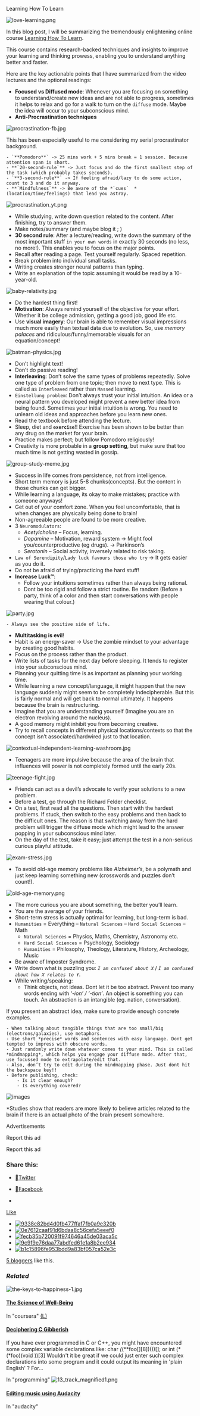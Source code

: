 Learning How To Learn

![love-learning.png](../_resources/63da6e4d50365ea27adfbb21b4982b94.png)

In this blog post, I will be summarizing the tremendously enlightening online course [Learning How To Learn](https://www.coursera.org/learn/learning-how-to-learn).

This course contains research-backed techniques and insights to improve your learning and thinking prowess, enabling you to understand anything better and faster.

Here are the key actionable points that I have summarized from the video lectures and the optional readings:

- **Focused vs Diffused mode**: Whenever you are focusing on something to understand/create new ideas and are not able to progress, sometimes it helps to relax and go for a walk to turn on the `diffuse` mode. Maybe the idea will occur to your subconscious mind.
- **Anti-Procrastination techniques**

![procrastination-fb.jpg](../_resources/d3d1c11ec13271727042f7d0d9bc03f6.jpg)

This has been especially useful to me considering my serial procrastinator background.

    - `**Pomodoro**` -> 25 mins work + 5 mins break = 1 session. Because attention span is short.
    - **`20-second-rule`** -> Just focus and do the first smallest step of the task (which probably takes seconds).
    - `**3-second-rule**` -> If feeling afraid/lazy to do some action, count to 3 and do it anyway.
    - **`Mindfulness`** -> Be aware of the *`cues`  *(location/time/feelings) that lead you astray.

![procrastination_yt.png](../_resources/537eba974d44a0d5797f221c8d1c0944.png)

- While studying, write down question related to the content. After finishing, try to answer them.
- Make notes/summary (and maybe blog it ; )
- **30 second rule**: After a lecture/reading, write down the summary of the most important stuff `in your own words` in exactly 30 seconds (no less, no more!). This enables you to focus on the major points.
- Recall after reading a page. Test yourself regularly. Spaced repetition.
- Break problem into individual small tasks.
- Writing creates stronger neural patterns than typing.
- Write an explanation of the topic assuming it would be read by a 10-year-old.

![baby-relativity.jpg](../_resources/eebbd43cb9014771902b0ae055ccc069.jpg)

- Do the hardest thing first!
- **Motivation**: Always remind yourself of the objective for your effort. Whether it be college admission, getting a good job, good life etc.
- Use **visual imagery**: Our brain is able to remember visual impressions much more easily than textual data due to evolution. So, use *memory palaces* and ridiculous/funny/memorable visuals for an equation/concept!

![batman-physics.jpg](../_resources/c38012fc4bdf70e4814b1203e0b6d963.jpg)

- Don’t highlight text!
- Don’t do passive reading!
- **Interleaving**: Don’t solve the same types of problems repeatedly. Solve one type of problem from one topic; then move to next type. This is called as `Interleaved` rather than `Massed` learning.
- `Einstellung problem`: Don’t always trust your initial intuition. An idea or a neural pattern you developed might prevent a new better idea from being found. Sometimes your initial intuition is wrong. You need to unlearn old ideas and approaches before you learn new ones.
- Read the textbook before attending the lecture.
- Sleep, diet and **`exercise`**!! Exercise has been shown to be better than any drug on the market for your brain.
- Practice makes perfect; but follow Pomodoro religiously!
- Creativity is more probable in a **group setting**, but make sure that too much time is not getting wasted in gossip.

![group-study-meme.jpg](../_resources/77525c6fe3492a4e10602a8d65ecca8f.jpg)

- Success in life comes from persistence, not from intelligence.
- Short term memory is just 5-8 chunks(concepts). But the content in those chunks can get bigger.
- While learning a language, its okay to make mistakes; practice with someone anyways!
- Get out of your comfort zone. When you feel uncomfortable, that is when changes are physically being done to brain!
- Non-agreeable people are found to be more creative.
- 3 `Neuromodulators`:
    - *Acetylcholine* – Focus, learning.
    - *Dopamine* – Motivation, reward system -> Might fool you/counterproductive (eg drugs). -> Parkinson’s
    - *Serotonin* – Social activity, inversely related to risk taking.
- `Law of Serendipity`/`Lady luck favours those who try` -> It gets easier as you do it.
- Do not be afraid of trying/practicing the hard stuff!
- **Increase Luck™**:
    - Follow your intuitions sometimes rather than always being rational.
    - Dont be too rigid and follow a strict routine. Be random (Before a party, think of a color and then start conversations with people wearing that colour.)

![party.jpg](../_resources/9323f1d2fdbf60b4e0018f8a63c7420f.jpg)

    - Always see the positive side of life.
- **Multitasking is evil**!
- Habit is an energy-saver -> Use the zombie mindset to your advantage by creating good habits.
- Focus on the process rather than the product.
- Write lists of tasks for the next day before sleeping. It tends to register into your subconscious mind.
- Planning your quitting time is as important as planning your working time.
- While learning a new concept/language, it might happen that the new language suddenly might seem to be completely indecipherable. But this is fairly normal and will get back to normal ultimately. It happens because the brain is restructuring.
- Imagine that you are understanding yourself (Imagine you are an electron revolving around the nucleus).
- A good memory might inhibit you from becoming creative.
- Try to recall concepts in different physical locations/contexts so that the concept isn’t associated/hardwired just to that location.

![contextual-independent-learning-washroom.jpg](../_resources/4fa8cadcc361c0e38fb62795e842d7db.jpg)

- Teenagers are more impulsive because the area of the brain that influences will power is not completely formed until the early 20s.

![teenage-fight.jpg](../_resources/0097b2e10a6d496b9ad601636acb3473.jpg)

- Friends can act as a devil’s advocate to verify your solutions to a new problem.
- Before a test, go through the Richard Felder checklist.
- On a test, first read all the questions. Then start with the hardest problems. If stuck, then switch to the easy problems and then back to the difficult ones. The reason is that switching away from the hard problem will trigger the diffuse mode which might lead to the answer popping in your subconscious mind later.
- On the day of the test, take it easy; just attempt the test in a non-serious curious playful attitude.

![exam-stress.jpg](../_resources/08445fc542da0e73d56ca58cd42ee2c6.jpg)

- To avoid old-age memory problems like *Alzheimer’s*, be a polymath and just keep learning something new (crosswords and puzzles don’t count!).

![old-age-memory.png](../_resources/db92a7d2d5adc114a0ccfb5e00e88105.png)

- The more curious you are about something, the better you’ll learn.
- You are the average of your friends.
- Short-term stress is actually optimal for learning, but long-term is bad.
- `Humanities` = Everything – `Natural Sciences` – `Hard Social Sciences` – Math
    - `Natural Sciences` = Physics, Maths, Chemistry, Astronomy etc.
    - `Hard Social Sciences` = Psychology, Sociology
    - `Humanities` = Philosophy, Theology, Literature, History, Archeology, Music
- Be aware of Imposter Syndrome.
- Write down what is puzzling you: *`I am confused about X`* / *`I am confused about how X relates to Y`*.
- While writing/speaking:
    - Think objects, not ideas. Dont let it be too abstract. Prevent too many words ending with ‘*-ion’ */ ‘*-tion’*. An object is something you can touch. An abstraction is an intangible (eg. nation, conversation).

If you present an abstract idea, make sure to provide enough concrete examples.

    - When talking about tangible things that are too small/big (electrons/galaxies), use metaphors.
    - Use short *precise* words and sentences with easy language. Dont get tempted to impress with obscure words.
    - Just randomly write down whatever comes to your mind. This is called *mindmapping*, which helps you engage your diffuse mode. After that, use focussed mode to extrapolate/edit that.
    - Also, don’t try to edit during the mindmapping phase. Just dont hit the backspace key!!
    - Before publishing, check:
        - Is it clear enough?
        - Is everything covered?

![images](../_resources/22bbb90e3723f2d133e7db773ac9f451.jpg)

*Studies show that readers are more likely to believe articles related to the brain if there is an actual photo of the brain present somewhere.

Advertisements

Report this ad

Report this ad

### Share this:

- [Twitter](https://anmolsinghjaggi.com/2019/03/29/learning-how-to-learn/?share=twitter&nb=1)
- [Facebook](https://anmolsinghjaggi.com/2019/03/29/learning-how-to-learn/?share=facebook&nb=1)

-

[Like](https://widgets.wp.com/likes/index.html?ver=20190321#)

- [![9338c82bd4d0fb477ffaf7fb0a9e320b](../_resources/5873a288a727ef7f7ce1293ce83e964a.jpg)](https://en.gravatar.com/richardyadon)
- [![0e7612caaf91d6bdaa8c56cefa5eeef0](../_resources/4ac3baff8a75b477c05307226ecf8a0c.jpg)](https://en.gravatar.com/learnography)
- [![fecb35b720091f974646a45de03aca5c](../_resources/bd7fe826209d422bfdafb079264cddce.png)](https://en.gravatar.com/advicesbyher)
- [![9c9f9e76daa77abdfed61e1a8b2ee934](../_resources/79fbf680a376fffcf24eaa260170b838.png)](https://en.gravatar.com/domincusation)
- [![b1c15896fe953bdd9a83bf057ca52e3c](../_resources/2107a7cf555d6a4cd7c0af9961accdde.jpg)](https://en.gravatar.com/jankatongue)

[5 bloggers](https://widgets.wp.com/likes/index.html?ver=20190321#) like this.

### *Related*

![the-keys-to-happiness-1.jpg](../_resources/b930a38c4c3af03119037112e08e914f.jpg)

#### [The Science of Well-Being](https://anmolsinghjaggi.com/2019/05/18/298/)

In "coursera"
[(L)](https://anmolsinghjaggi.com/2015/04/17/deciphering-c-gibberish/)

#### [Deciphering C Gibberish](https://anmolsinghjaggi.com/2015/04/17/deciphering-c-gibberish/)

If you have ever programmed in C or C++, you might have encountered some complex variable declarations like: char *(*(**foo[][8])())[]; or int (*(*foo)(void ))[3] Wouldn't it be great if we could just enter such complex declarations into some program and it could output its meaning in 'plain English' ? For…

In "programming"
![13_track_magnified1.png](../_resources/8a53e57cd5263e3bffa24ef9acf27081.png)

#### [Editing music using Audacity](https://anmolsinghjaggi.com/2018/03/31/editing-music-using-audacity/)

In "audacity"